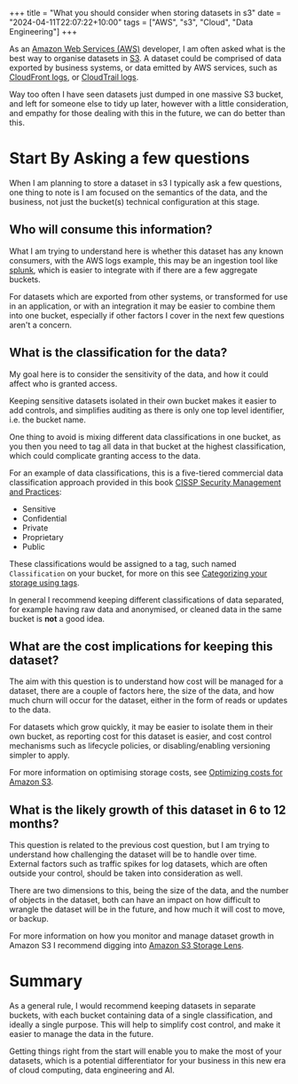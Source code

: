 +++
title = "What you should consider when storing datasets in s3"
date = "2024-04-11T22:07:22+10:00"
tags = ["AWS", "s3", "Cloud", "Data Engineering"]
+++

As an [Amazon Web Services (AWS)](https://aws.amazon.com) developer, I am often asked what is the best way to organise datasets in [S3](https://aws.amazon.com/s3/). A dataset could be comprised of data exported by business systems, or data emitted by AWS services, such as [CloudFront logs](https://docs.aws.amazon.com/AmazonCloudFront/latest/DeveloperGuide/AccessLogs.html), or [CloudTrail logs](https://docs.aws.amazon.com/awscloudtrail/latest/userguide/cloudtrail-working-with-log-files.html).

Way too often I have seen datasets just dumped in one massive S3 bucket, and left for someone else to tidy up later, however with a little consideration, and empathy for those dealing with this in the future, we can do better than this.

# Start By Asking a few questions

When I am planning to store a dataset in s3 I typically ask a few questions, one thing to note is I am focused on the semantics of the data, and the business, not just the bucket(s) technical configuration at this stage.

## Who will consume this information?

What I am trying to understand here is whether this dataset has any known consumers, with the AWS logs example, this may be an ingestion tool like [splunk](https://www.splunk.com/), which is easier to integrate with if there are a few aggregate buckets. 

For datasets which are exported from other systems, or transformed for use in an application, or with an integration it may be easier to combine them into one bucket, especially if other factors I cover in the next few questions aren't a concern.

## What is the classification for the data?

My goal here is to consider the sensitivity of the data, and how it could affect who is granted access. 

Keeping sensitive datasets isolated in their own bucket makes it easier to add controls, and simplifies auditing as there is only one top level identifier, i.e. the bucket name. 

One thing to avoid is mixing different data classifications in one bucket, as you then you need to tag all data in that bucket at the highest classification, which could complicate granting access to the data.

For an example of data classifications, this is a five-tiered commercial data classification approach provided in this book [CISSP Security Management and Practices](https://www.pearsonitcertification.com/articles/article.aspx?p=30287&seqNum=9):
- Sensitive
- Confidential
- Private
- Proprietary
- Public

These classifications would be assigned to a tag, such named `Classification` on your bucket, for more on this see [Categorizing your storage using tags](https://docs.aws.amazon.com/AmazonS3/latest/userguide/object-tagging.html).

In general I recommend keeping different classifications of data separated, for example having raw data and anonymised, or cleaned data in the same bucket is **not** a good idea.

## What are the cost implications for keeping this dataset?

The aim with this question is to understand how cost will be managed for a dataset, there are a couple of factors here, the size of the data, and how much churn will occur for the dataset, either in the form of reads or updates to the data.

For datasets which grow quickly, it may be easier to isolate them in their own bucket, as reporting cost for this dataset is easier, and cost control mechanisms such as lifecycle policies, or disabling/enabling versioning simpler to apply.

For more information on optimising storage costs, see [Optimizing costs for Amazon S3](https://aws.amazon.com/s3/cost-optimization/).

## What is the likely growth of this dataset in 6 to 12 months?

This question is related to the previous cost question, but I am trying to understand how challenging the dataset will be to handle over time. External factors such as traffic spikes for log datasets, which are often outside your control, should be taken into consideration as well.

There are two dimensions to this, being the size of the data, and the number of objects in the dataset, both can have an impact on how difficult to wrangle the dataset will be in the future, and how much it will cost to move, or backup.

For more information on how you monitor and manage dataset growth in Amazon S3 I recommend digging into [Amazon S3 Storage Lens](https://aws.amazon.com/s3/storage-lens/).

# Summary

As a general rule, I would recommend keeping datasets in separate buckets, with each bucket containing data of a single classification, and ideally a single purpose. This will help to simplify cost control, and make it easier to manage the data in the future.

Getting things right from the start will enable you to make the most of your datasets, which is a potential differentiator for your business in this new era of cloud computing, data engineering and AI.